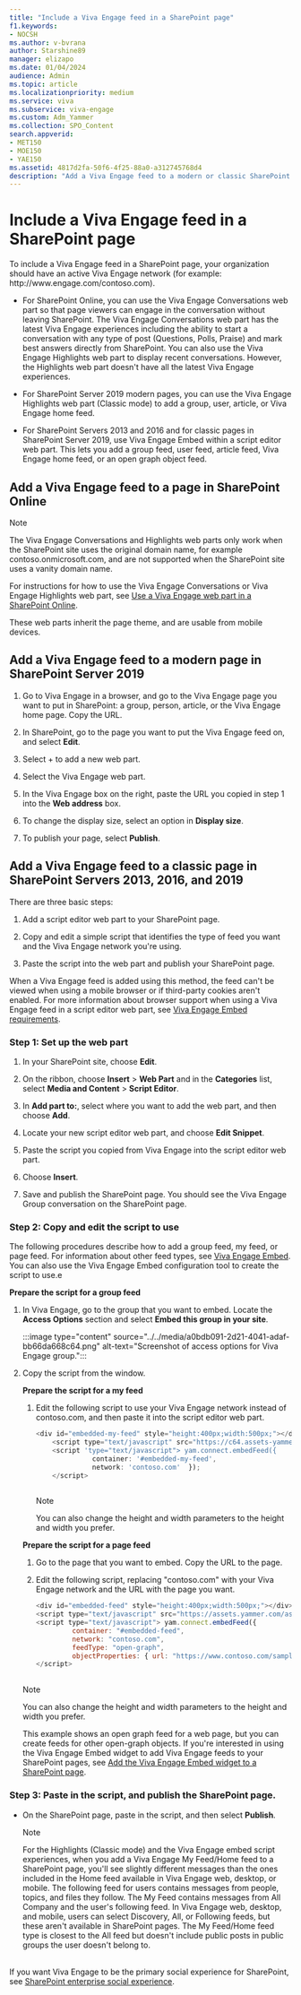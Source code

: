 ```yaml
---
title: "Include a Viva Engage feed in a SharePoint page"
f1.keywords:
- NOCSH
ms.author: v-bvrana
author: Starshine89
manager: elizapo
ms.date: 01/04/2024
audience: Admin
ms.topic: article
ms.localizationpriority: medium
ms.service: viva
ms.subservice: viva-engage
ms.custom: Adm_Yammer
ms.collection: SPO_Content
search.appverid:
- MET150
- MOE150
- YAE150
ms.assetid: 4817d2fa-50f6-4f25-88a0-a312745768d4
description: "Add a Viva Engage feed to a modern or classic SharePoint site page."
---
```


# Include a Viva Engage feed in a SharePoint page

To include a Viva Engage feed in a SharePoint page, your organization should have an active Viva Engage network (for example: http&#58;//www&#46;engage&#46;com/contoso&#46;com). 

- For SharePoint Online, you can use the Viva Engage Conversations web part so that page viewers can engage in the conversation without leaving SharePoint.  The Viva Engage Conversations web part has the latest Viva Engage experiences including the ability to start a conversation with any type of post (Questions, Polls, Praise) and mark best answers directly from SharePoint. You can also use the Viva Engage Highlights web part to display recent conversations. However, the Highlights web part doesn't have all the latest Viva Engage experiences. 

- For SharePoint Server 2019 modern pages, you can use the Viva Engage Highlights web part (Classic mode) to add a group, user, article, or Viva Engage home feed.

- For SharePoint Servers 2013 and 2016 and for classic pages in SharePoint Server 2019, use Viva Engage Embed within a script editor web part. This lets you add a group feed, user feed, article feed, Viva Engage home feed, or an open graph object feed. 
  
## Add a Viva Engage feed to a page in SharePoint Online

>[!NOTE]
> The Viva Engage Conversations and Highlights web parts only work when the SharePoint site uses the original domain name, for example contoso.onmicrosoft.com, and are not supported when the SharePoint site uses a vanity domain name.

For instructions for how to use the Viva Engage Conversations or Viva Engage Highlights web part, see [Use a Viva Engage web part in a SharePoint Online](https://support.office.com/article/a53cfa0c-3d09-42c8-a286-1038a81c59da). 

These web parts inherit the page theme, and are usable from mobile devices. 

## Add a Viva Engage feed to a modern page in SharePoint Server 2019

1. Go to Viva Engage in a browser, and go to the Viva Engage page you want to put in SharePoint: a group, person, article, or the Viva Engage home page. Copy the URL. 

2. In SharePoint, go to the page you want to put the Viva Engage feed on, and select **Edit**.

3. Select + to add a new web part. 

4. Select the Viva Engage web part.

5. In the Viva Engage box on the right, paste the URL you copied in step 1 into the **Web address** box.

6. To change the display size, select an option in **Display size**. 

7. To publish your page, select **Publish**.

## Add a Viva Engage feed to a classic page in SharePoint Servers 2013, 2016, and 2019 
<a name="AddFeed"> </a>

There are three basic steps:

1. Add a script editor web part to your SharePoint page.

2. Copy and edit a simple script that identifies the type of feed you want and the Viva Engage network you're using.
    
3. Paste the script into the web part and publish your SharePoint page. 

When a Viva Engage feed is added using this method, the feed can't be viewed when using a mobile browser or if third-party cookies aren't enabled. For more information about browser support when using a Viva Engage feed in a script editor web part, see [Viva Engage Embed requirements](/viva/engage/integrate-viva-engage-with-other-apps/integrate-with-other-applications).
    
### Step 1: Set up the web part 

1. In your SharePoint site, choose **Edit**.
    
2. On the ribbon, choose **Insert** \> **Web Part** and in the **Categories** list, select **Media and Content** \> **Script Editor**. 

3. In **Add part to:**, select where you want to add the web part, and then choose **Add**.   
    
4. Locate your new script editor web part, and choose **Edit Snippet**.
    
5. Paste the script you copied from Viva Engage into the script editor web part.
    
6. Choose **Insert**.
    
7. Save and publish the SharePoint page. You should see the Viva Engage Group conversation on the SharePoint page.

### Step 2: Copy and edit the script to use

The following procedures describe how to add a group feed, my feed, or page feed. For information about other feed types, see [Viva Engage Embed](/viva/engage/integrate-viva-engage-with-other-apps/integrate-with-other-applications). You can also use the Viva Engage Embed configuration tool to create the script to use.e
  
 **Prepare the script for a group feed**
  
1. In Viva Engage, go to the group that you want to embed. Locate the **Access Options** section and select **Embed this group in your site**.
    
    :::image type="content" source="../../media/a0bdb091-2d21-4041-adaf-bb66da668c64.png" alt-text="Screenshot of access options for Viva Engage group.":::
  
2. Copy the script from the window.
   
    **Prepare the script for a my feed**
   
    1. Edit the following script to use your Viva Engage network instead of contoso.com, and then paste it into the script editor web part.
    
       ```javascript
       <div id="embedded-my-feed" style="height:400px;width:500px;"></div> 
           <script type="text/javascript" src="https://c64.assets-yammer.com/assets/platform_embed.js"></script>
           <script 'type="text/javascript"> yam.connect.embedFeed({  
                     container: '#embedded-my-feed',
                     network: 'contoso.com'  });
           </script>
  
       ```

       > [!NOTE]
       > You can also change the height and width parameters to the height and width you prefer. 

    **Prepare the script for a page feed**
  
    1. Go to the page that you want to embed. Copy the URL to the page.
    
    2. Edit the following script, replacing "contoso.com" with your Viva Engage network and the URL with the page you want.
    
       ```javascript
       <div id="embedded-feed" style="height:400px;width:500px;"></div> 
       <script type="text/javascript" src="https://assets.yammer.com/assets/platform_embed.js"></script> 
       <script type="text/javascript"> yam.connect.embedFeed({
                container: "#embedded-feed", 
                network: "contoso.com", 
                feedType: "open-graph", 
                objectProperties: { url: "https://www.contoso.com/sample_page" , type: "page" } }); 
       </script>
  
       ```

      > [!NOTE]
      > You can also change the height and width parameters to the height and width you prefer. 

     This example shows an open graph feed for a web page, but you can create feeds for other open-graph objects. If you're interested in using the Viva Engage Embed widget to add Viva Engage feeds to your SharePoint pages, see [Add the Viva Engage Embed widget to a SharePoint page](/viva/engage/integrate-viva-engage-with-other-apps/viva-engage-and-newsfeed).
    
### Step 3: Paste in the script, and publish the SharePoint page.

- On the SharePoint page, paste in the script, and then select **Publish**.
    
    >[!NOTE]
    >For the Highlights (Classic mode) and the Viva Engage embed script experiences, when you add a Viva Engage My Feed/Home feed to a SharePoint page, you'll see slightly different messages than the ones included in the Home feed available in Viva Engage web, desktop, or mobile. The following feed for users contains messages from people, topics, and files they follow. The My Feed contains messages from All Company and the user's following feed. In Viva Engage web, desktop, and mobile, users can select Discovery, All, or Following feeds, but these aren't available in SharePoint pages. The My Feed/Home feed type is closest to the All feed but doesn't include public posts in public groups the user doesn't belong to.<br><br>

If you want Viva Engage to be the primary social experience for SharePoint, see [SharePoint enterprise social experience](/viva/engage/integrate-viva-engage-with-other-apps/viva-engage-and-newsfeed).